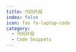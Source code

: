 ```yaml
---
title: 代码片段
index: false
icon: fas fa-laptop-code
category:
  - 代码片段
  - Code Snippets
---
```


<div class="catalog-display-container">
  <Catalog hideHeading />
</div>
